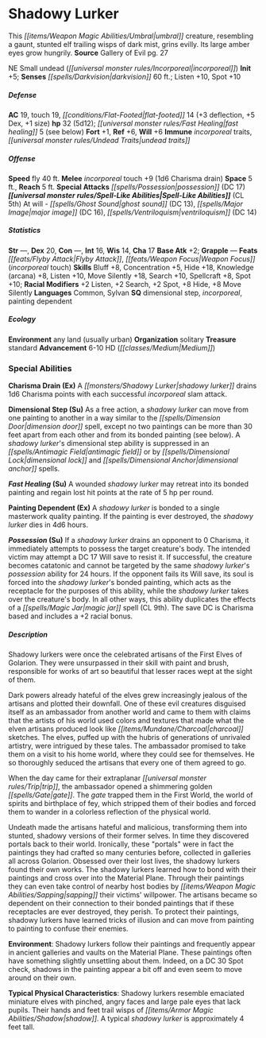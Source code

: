 ﻿---
cssclass: [monsters]
title1: Shadowy Lurker
is_3.5: true
desc_short: This umbral creature, resembling a gaunt, stunted elf trailing wisps of
  dark mist, grins evilly. Its large amber eyes grow hungrily.
title2: Shadowy Lurker
CR: 8
sources:
- name: Gallery of Evil
  page: 27
  link: http://paizo.com/store/paizo/pathfinder/modules/35E/v5748btpy804h
alignment: NE
size: Small
type: undead
subtypes:
- incorporeal
initiative:
  bonus: 5
senses:
  darkvision: 60
AC:
  AC: 19
  touch: 19
  flat_footed: 14
  components:
    deflection: 3
    dex: 5
    size: 1
HP:
  HP: 32
  long: 5d12
  fast_healing: 5
  fast_healing_weakness: see below
saves:
  fort: 1
  ref: 6
  will: 6
immunities:
- incorporeal traits
- undead traits
speeds:
  fly: 40
attacks:
  melee:
  - - text: incorporeal touch +9 (1d6 Charisma drain)
      entries:
      - - damage: 1d6
          type: Charisma drain
      attack: incorporeal touch
      bonus:
      - 9
  special:
  - possession (DC 17)
space: 5
reach: 5
spell_like_abilities:
  entries:
  - name: ghost sound
    source: default
    freq: At will
    DC: 13
  - name: major image
    source: default
    freq: At will
    DC: 16
  - name: ventriloquism
    source: default
    freq: At will
    DC: 14
  sources:
  - name: default
    CL: 5
ability_scores:
  STR:
  DEX: 20
  CON:
  INT: 16
  WIS: 14
  CHA: 17
BAB: 2
grapple_3.5: '-'
feats:
- name: Flyby Attack
- name: Weapon Focus (incorporeal touch)
skills:
  Bluff: 8
  Concentration: 5
  Hide: 18
  Knowledge (arcana): 8
  Listen: 10
  Move Silently: 18
  Search: 10
  Spellcraft: 8
  Spot: 10
  _racial_mods:
    Listen:
      _: 2
    Search:
      _: 2
    Spot:
      _: 2
    Hide:
      _: 8
    Move Silently:
      _: 8
languages:
- Common
- Sylvan
special_qualities:
- dimensional step
- incorporeal
- painting dependent
ecology:
  environment: any land (usually urban)
  organization: solitary
  treasure_type: standard
  advancement_3.5:
  - type: size
    HD_min: 6
    size: Medium
    HD_max: 10
special_abilities:
  Charisma Drain (Ex): A shadowy lurker drains 1d6 Charisma points with each successful
    incorporeal slam attack.
  Dimensional Step (Su): As a free action, a shadowy lurker can move from one painting
    to another in a way similar to the dimension door spell, except no two paintings
    can be more than 30 feet apart from each other and from its bonded painting (see
    below). A shadowy lurker's dimensional step ability is suppressed in an antimagic
    field or by dimensional lock and dimensional anchor spells.
  Fast Healing (Su): A wounded shadowy lurker may retreat into its bonded painting
    and regain lost hit points at the rate of 5 hp per round.
  Painting Dependent (Ex): A shadowy lurker is bonded to a single masterwork quality
    painting. If the painting is ever destroyed, the shadowy lurker dies in 4d6 hours.
  Possession (Su): If a shadowy lurker drains an opponent to 0 Charisma, it immediately
    attempts to possess the target creature's body. The intended victim may attempt
    a DC 17 Will save to resist it. If successful, the creature becomes catatonic
    and cannot be targeted by the same shadowy lurker's possession ability for 24
    hours. If the opponent fails its Will save, its soul is forced into the shadowy
    lurker's bonded painting, which acts as the receptacle for the purposes of this
    ability, while the shadowy lurker takes over the creature's body. In all other
    ways, this ability duplicates the effects of a magic jar spell (CL 9th). The save
    DC is Charisma based and includes a +2 racial bonus.
desc_long: |-
  Shadowy lurkers were once the celebrated artisans of the First Elves of Golarion. They were unsurpassed in their skill with paint and brush, responsible for works of art so beautiful that lesser races wept at the sight of them.

  Dark powers already hateful of the elves grew increasingly jealous of the artisans and plotted their downfall. One of these evil creatures disguised itself as an ambassador from another world and came to them with claims that the artists of his world used colors and textures that made what the elven artisans produced look like charcoal sketches. The elves, puffed up with the hubris of generations of unrivaled artistry, were intrigued by these tales. The ambassador promised to take them on a visit to his home world, where they could see for themselves. He so thoroughly seduced the artisans that every one of them agreed to go.

  When the day came for their extraplanar trip, the ambassador opened a shimmering golden gate. The gate trapped them in the First World, the world of spirits and birthplace of fey, which stripped them of their bodies and forced them to wander in a colorless reflection of the physical world.

  Undeath made the artisans hateful and malicious, transforming them into stunted, shadowy versions of their former selves. In time they discovered portals back to their world. Ironically, these "portals" were in fact the paintings they had crafted so many centuries before, collected in galleries all across Golarion. Obsessed over their lost lives, the shadowy lurkers found their own works. The shadowy lurkers learned how to bond with their paintings and cross over into the Material Plane. Through their paintings they can even take control of nearby host bodies by sapping their victims' willpower. The artisans became so dependent on their connection to their bonded paintings that if these receptacles are ever destroyed, they perish. To protect their paintings, shadowy lurkers have learned tricks of illusion and can move from painting to painting to confuse their enemies.

  Environment: Shadowy lurkers follow their paintings and frequently appear in ancient galleries and vaults on the Material Plane. These paintings often have something slightly unsettling about them. Indeed, on a DC 30 Spot check, shadows in the painting appear a bit off and even seem to move around on their own.

  Typical Physical Characteristics: Shadowy lurkers resemble emaciated miniature elves with pinched, angry faces and large pale eyes that lack pupils. Their hands and feet trail wisps of shadow. A typical shadowy lurker is approximately 4 feet tall.

---

# Shadowy Lurker
This _[[items/Weapon Magic Abilities/Umbral|umbral]]_ creature, resembling a gaunt, stunted elf trailing wisps of dark mist, grins evilly. Its large amber eyes grow hungrily.
**Source** Gallery of Evil pg. 27

NE Small undead (_[[universal monster rules/Incorporeal|incorporeal]]_)
**Init** +5; **Senses** _[[spells/Darkvision|darkvision]]_ 60 ft.; Listen +10, Spot +10

##### Defense

**AC** 19, touch 19, _[[conditions/Flat-Footed|flat-footed]]_ 14 (+3 deflection, +5 Dex, +1 size)
**hp** 32 (5d12); _[[universal monster rules/Fast Healing|fast healing]]_ 5 (see below)
**Fort** +1, **Ref** +6, **Will** +6
**Immune** _incorporeal_ traits, _[[universal monster rules/Undead Traits|undead traits]]_

##### Offense
**Speed** fly 40 ft.
**Melee** _incorporeal_ touch +9 (1d6 Charisma drain)
**Space** 5 ft., **Reach** 5 ft.
**Special Attacks** _[[spells/Possession|possession]]_ (DC 17)
**_[[universal monster rules/Spell-Like Abilities|Spell-Like Abilities]]_** (CL 5th)
At will - _[[spells/Ghost Sound|ghost sound]]_ (DC 13), _[[spells/Major Image|major image]]_ (DC 16), _[[spells/Ventriloquism|ventriloquism]]_ (DC 14)

##### Statistics
**Str** —, **Dex** 20, **Con** —, **Int** 16, **Wis** 14, **Cha** 17
**Base Atk** +2; **Grapple** —
**Feats** _[[feats/Flyby Attack|Flyby Attack]]_, _[[feats/Weapon Focus|Weapon Focus]]_ (_incorporeal_ touch)
**Skills** Bluff +8, Concentration +5, Hide +18, Knowledge (arcana) +8, Listen +10, Move Silently +18, Search +10, Spellcraft +8, Spot +10; **Racial Modifiers** +2 Listen, +2 Search, +2 Spot, +8 Hide, +8 Move Silently
**Languages** Common, Sylvan
**SQ** dimensional step, _incorporeal_, painting dependent

##### Ecology

**Environment** any land (usually urban)
**Organization** solitary
**Treasure** standard
**Advancement** 6-10 HD (_[[classes/Medium|Medium]]_)

### Special Abilities

**Charisma Drain (Ex)** A _[[monsters/Shadowy Lurker|shadowy lurker]]_ drains 1d6 Charisma points with each successful _incorporeal_ slam attack.

**Dimensional Step (Su)** As a free action, a _shadowy lurker_ can move from one painting to another in a way similar to the _[[spells/Dimension Door|dimension door]]_ spell, except no two paintings can be more than 30 feet apart from each other and from its bonded painting (see below). A _shadowy lurker_'s dimensional step ability is suppressed in an _[[spells/Antimagic Field|antimagic field]]_ or by _[[spells/Dimensional Lock|dimensional lock]]_ and _[[spells/Dimensional Anchor|dimensional anchor]]_ spells.

**_Fast Healing_ (Su)** A wounded _shadowy lurker_ may retreat into its bonded painting and regain lost hit points at the rate of 5 hp per round.

**Painting Dependent (Ex)** A _shadowy lurker_ is bonded to a single masterwork quality painting. If the painting is ever destroyed, the _shadowy lurker_ dies in 4d6 hours.

**_Possession_ (Su)** If a _shadowy lurker_ drains an opponent to 0 Charisma, it immediately attempts to possess the target creature's body. The intended victim may attempt a DC 17 Will save to resist it. If successful, the creature becomes catatonic and cannot be targeted by the same _shadowy lurker_'s _possession_ ability for 24 hours. If the opponent fails its Will save, its soul is forced into the _shadowy lurker_'s bonded painting, which acts as the receptacle for the purposes of this ability, while the _shadowy lurker_ takes over the creature's body. In all other ways, this ability duplicates the effects of a _[[spells/Magic Jar|magic jar]]_ spell (CL 9th). The save DC is Charisma based and includes a +2 racial bonus.

##### Description

Shadowy lurkers were once the celebrated artisans of the First Elves of Golarion. They were unsurpassed in their skill with paint and brush, responsible for works of art so beautiful that lesser races wept at the sight of them.

Dark powers already hateful of the elves grew increasingly jealous of the artisans and plotted their downfall. One of these evil creatures disguised itself as an ambassador from another world and came to them with claims that the artists of his world used colors and textures that made what the elven artisans produced look like _[[items/Mundane/Charcoal|charcoal]]_ sketches. The elves, puffed up with the hubris of generations of unrivaled artistry, were intrigued by these tales. The ambassador promised to take them on a visit to his home world, where they could see for themselves. He so thoroughly seduced the artisans that every one of them agreed to go.

When the day came for their extraplanar _[[universal monster rules/Trip|trip]]_, the ambassador opened a shimmering golden _[[spells/Gate|gate]]_. The _gate_ trapped them in the First World, the world of spirits and birthplace of fey, which stripped them of their bodies and forced them to wander in a colorless reflection of the physical world.

Undeath made the artisans hateful and malicious, transforming them into stunted, shadowy versions of their former selves. In time they discovered portals back to their world. Ironically, these "portals" were in fact the paintings they had crafted so many centuries before, collected in galleries all across Golarion. Obsessed over their lost lives, the shadowy lurkers found their own works. The shadowy lurkers learned how to bond with their paintings and cross over into the Material Plane. Through their paintings they can even take control of nearby host bodies by _[[items/Weapon Magic Abilities/Sapping|sapping]]_ their victims' willpower. The artisans became so dependent on their connection to their bonded paintings that if these receptacles are ever destroyed, they perish. To protect their paintings, shadowy lurkers have learned tricks of illusion and can move from painting to painting to confuse their enemies.

**Environment**: Shadowy lurkers follow their paintings and frequently appear in ancient galleries and vaults on the Material Plane. These paintings often have something slightly unsettling about them. Indeed, on a DC 30 Spot check, shadows in the painting appear a bit off and even seem to move around on their own.

**Typical Physical Characteristics**: Shadowy lurkers resemble emaciated miniature elves with pinched, angry faces and large pale eyes that lack pupils. Their hands and feet trail wisps of _[[items/Armor Magic Abilities/Shadow|shadow]]_. A typical _shadowy lurker_ is approximately 4 feet tall.